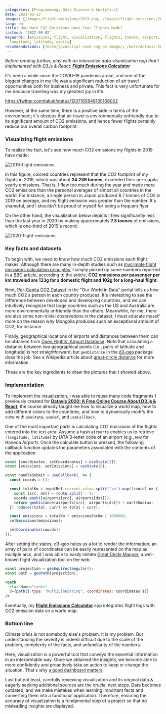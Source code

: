 ```yaml
---
categories: [Programming, Data Science & Analytics]
date: 2021-03-13
images: [/images/flight-emissions/2019.png, /images/flight-emissions/2020.png]
lang: en
title: How Much CO2 Emissions Have Your Flights Made?
lastmod: '2022-09-02'
keywords: [emissions, flight, visualization, flights, tonnes, airport, countries,
  longitude, latitude, capita]
recommendations: [/note/javascript-save-svg-as-image/, /note/datavis-2020/, /note/annual-review-2021/]
---
```


*Before reading further, play with an interactive data visualization app that I implemented with D3.js & React: **[Flight Emissions Calculator](https://takuti.github.io/flight-emissions/)***

It's been a while since the COVID-19 pandemic arose, and one of the biggest changes in my life was a significant reduction of air travel opportunities both for business and private. This fact is very unfortunate for me because traveling *was* my greatest joy in life.

https://twitter.com/takuti/status/1207165848135168002

However, at the same time, there is a positive side in terms of the environment; it's obvious that air travel is environmentally unfriendly due to its significant amount of CO2 emissions, and hence fewer flights certainly reduce our overall carbon footprint.

### Visualizing flight emissions

To realize the fact, let's see how much CO2 emissions my flights in 2019 have made:

![2019-flight-emissions](/images/flight-emissions/2019.png)

In this figure, colored countries represent that the CO2 footprint of my flights in 2019, which was about **24.239 tonnes**, exceeded their per-capita yearly emissions. That is, I flew too much during the year and made more CO2 emissions than the personal averages of almost all countries in the world. For instance, a single person in Japan produced 8.7 tonnes of CO2 in 2019 on average, and my flight emission was greater than the number. It's shameful, and I shouldn't be proud of myself for being a frequent flyer.

On the other hand, the visualization below depicts I flew significantly less than the last year in 2020 by making approximately **7.3 tonnes** of emissions, which is one-third of 2019's record:

![2020-flight-emissions](/images/flight-emissions/2020.png)

### Key facts and datasets

To begin with, we need to know how much CO2 emissions each flight makes. Although there are many in-depth studies such as [myclimate flight emissions calculation principles](https://www.myclimate.org/fileadmin/user_upload/myclimate_-_home/01_Information/01_About_myclimate/09_Calculation_principles/Documents/myclimate-flight-calculator-documentation_EN.pdf), I simply picked up some numbers reported in a [BBC article](https://www.bbc.com/news/science-environment-49349566); according to the article, **CO2 emissions per passenger per km traveled are 133g for a domestic flight and 102g for a long-haul flight**.

Next, [Per-Capita CO2 Dataset](https://ourworldindata.org/per-capita-co2) in the "Our World in Data" portal tells us how much CO2 a person in each country produces. It's interesting to see the difference between developed and developing countries, and we can intuitively recognize that large countries such as the US and Australia are more environmentally unfriendly than the others. Meanwhile, for me, there are also some non-trivial observations in the dataset; I must educate myself more on the reason why Mongolia produces such an exceptional amount of CO2, for instance.

Finally, geographical locations of airports and distances between them can be obtained from [Open Flights' Airport Database](https://openflights.org/data.html). Note that calculating a distance between two geographical points (i.e., pairs of latitude and longitude) is not straightforward, but `geoDistance` in the [d3-geo](https://github.com/d3/d3-geo) package does the job. See a Wikipedia article about [great-circle distance](https://en.wikipedia.org/wiki/Great-circle_distance#:~:text=The%20great%2Dcircle%20distance%2C%20orthodromic,line%20through%20the%20sphere's%20interior) for more information.

These are the key ingredients to draw the pictures that I showed above.

### Implementation

To implement the visualization, I was able to reuse many code fragments I previously created for **[Datavis 2020: A Free Online Course About D3.js & React](/note/datavis-2020)**; the course already taught me how to visualize a world map, how to add different colors to the countiries, and how to dynamically modify the view with `useState`, `useRef`, and `useCallback`.

One of the most important parts is calculating CO2 emissions of the flights entered into the text area. Assume a hash `airports` enables us to retrieve `[longitude, latitude]` by IATA 3-letter code of an airport (e.g., `HND` for Haneda Airport). Once the calculate button is pressed, the following callback function updates the parameters associated with the contents of the application:

```js
const [coordinates, setCoordinates] = useState([]);
const [emissions, setEmissions] = useState(0);

const handleSubmit = useCallback(_ => {
  const coords = [];

  const totalKm = inputRef.current.value.split('\n').map((route) => {
    const [src, dst] = route.split('-');
    coords.push([airports[src], airports[dst]]);
    return geoDistance(airports[src], airports[dst]) * earthRadius;
  }).reduce((total, curr) => total + curr);

  const emissions = totalKm * emissionsPerKm / 1000000;
  setEmissions(emissions);

  setCoordinates(coords);
});
```

After setting the states, d3-geo helps us a lot to render the information; an array of pairs of coordinates can be easily represented on the map as multiple arcs, and I was able to easily imitate [Great Circle Mapper](http://www.gcmap.com/), a well-known flight visualization tool on the web:

```jsx
const projection = geoEquirectangular();
const path = geoPath(projection);

<path
  className="route"
  d={path({ type: "MultiLineString", coordinates: coordinates })}
/>
```

Eventually, my **[Flight Emissions Calculator](https://takuti.github.io/flight-emissions/)** app integrates flight logs with CO2 emission data on a world map.

### Bottom line

Climate crisis is not somebody else's problem. It is my problem. But understanding the severity is indeed difficult due to the scale of the problem, complexity of the facts, and unfamiliarity of the numbers.

Here, visualization is a powerful tool that conveys the essential information in an interpretable way. Once we obtained the insights, we become able to more confidently and proactively take an action to keep or change the situation. That's why [a good dashboard matters](/note/augmented-analytics).

Last but not least, carefully reviewing visualization and its original data & eagerly seeking additional sources are the crucial next steps. Data becomes outdated, and we make mistakes when learning important facts and converting them into a functional application. Therefore, ensuring the accuracy of visualization is a fundamental step of a project so that no misleading insights are displayed.